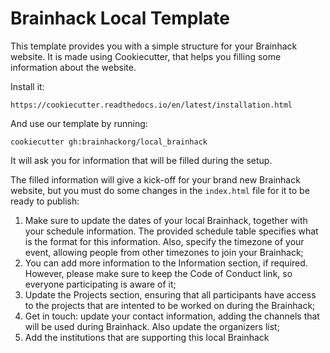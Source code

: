 # Brainhack Local Template

This template provides you with a simple structure for your Brainhack website. It is made using Cookiecutter, that helps you filling some information about the website.

Install it:
```
https://cookiecutter.readthedocs.io/en/latest/installation.html
```

And use our template by running:
```
cookiecutter gh:brainhackorg/local_brainhack
```

It will ask you for information that will be filled during the setup.

The filled information will give a kick-off for your brand new Brainhack website, but you must do some changes in the `index.html` file for it to be ready to publish:
1) Make sure to update the dates of your local Brainhack, together with your schedule information. The provided schedule table specifies what is the format for this information. Also, specify the timezone of your event, allowing people from other timezones to join your Brainhack;
2) You can add more information to the Information section, if required. However, please make sure to keep the Code of Conduct link, so everyone participating is aware of it;
3) Update the Projects section, ensuring that all participants have access to the projects that are intented to be worked on during the Brainhack;
4) Get in touch: update your contact information, adding the channels that will be used during Brainhack. Also update the organizers list;
5) Add the institutions that are supporting this local Brainhack
